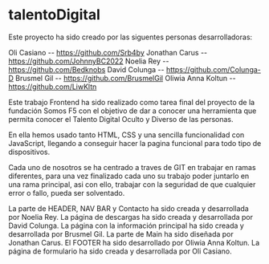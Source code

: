 # talentoDigital
Este proyecto ha sido creado por las siguentes personas desarrolladoras: 

Oli Casiano -- https://github.com/Srb4by 
Jonathan Carus -- https://github.com/JohnnyBC2022 
Noelia Rey -- https://github.com/Bedknobs 
David Colunga -- https://github.com/Colunga-D 
Brusmel Gil -- https://github.com/BrusmelGil 
Oliwia Anna Koltun -- https://github.com/LiwKltn

Este trabajo Frontend ha sido realizado como tarea final del proyecto de la fundación Somos F5 con el objetivo de dar a conocer una herramienta que permita conocer el Talento Digital Oculto y Diverso de las personas.

En ella hemos usado tanto HTML, CSS y una sencilla funcionalidad con JavaScript,  llegando a conseguir hacer la pagina funcional para todo tipo de dispositivos.

Cada uno de nosotros se ha centrado a traves de GIT en trabajar en ramas diferentes, para una vez finalizado cada uno su trabajo poder juntarlo en una rama principal, asi con ello, trabajar con la seguridad de que cualquier error o fallo, pueda ser solventado.

La parte de HEADER, NAV BAR y Contacto ha sido creada y desarrollada por Noelia Rey. La página de descargas ha sido creada y desarrollada por David Colunga. La página con la información principal ha sido creada y desarrollada por Brusmel Gil. La parte de Main ha sido diseñada por Jonathan Carus. El FOOTER ha sido desarrollado por Oliwia Anna Koltun. La página de formulario ha sido creada y desarrollada por Oli Casiano.